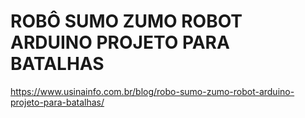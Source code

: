 # ROBÔ SUMO ZUMO ROBOT ARDUINO PROJETO PARA BATALHAS
https://www.usinainfo.com.br/blog/robo-sumo-zumo-robot-arduino-projeto-para-batalhas/
